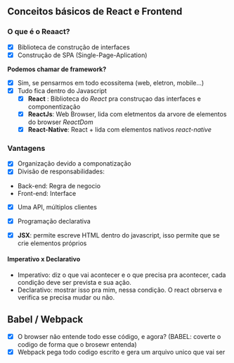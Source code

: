 ## Conceitos básicos de React e Frontend
### O que é o Reaact?
- [x] Biblioteca de construção de interfaces
- [x] Construção de SPA (Single-Page-Aplication)

**Podemos chamar de framework?**
- [x] Sim, se pensarmos em todo ecossitema (web, eletron, mobile...)
- [x] Tudo fica dentro do Javascript
  - [x] **React** : Biblioteca do *React* pra construçao das interfaces e componentização
  - [x] **ReactJs**: Web Browser, lida com eletmentos da arvore de elementos do browser *ReactDom*
  - [x] **React-Native**: React + lida com elementos nativos *react-native*

### Vantagens
- [x] Organização devido a componatização
- [x] Divisão de responsabilidades: 
 - Back-end: Regra de negocio
 - Front-end: Interface
- [x] Uma API, múltiplos clientes
- [x] Programação declarativa 

- [x] **JSX**: permite escreve HTML dentro do javascript, isso permite que se crie elementos próprios

#### Imperativo x Declarativo
- Imperativo: diz o que vai acontecer e o que precisa pra acontecer, cada condição deve ser prevista e sua ação.
- Declarativo: mostrar isso pra mim, nessa condição. O react obrserva e verifica se precisa mudar ou não.

## Babel / Webpack
- [x] O browser não entende todo esse código, e agora? (BABEL: coverte o codigo de forma que o brosewr entenda)
- [x] Webpack pega todo codigo escrito e gera um arquivo unico que vai ser 
